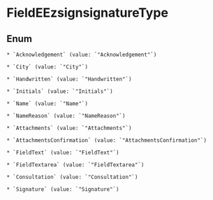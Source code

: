 
# FieldEEzsignsignatureType

## Enum


    * `Acknowledgement` (value: `"Acknowledgement"`)

    * `City` (value: `"City"`)

    * `Handwritten` (value: `"Handwritten"`)

    * `Initials` (value: `"Initials"`)

    * `Name` (value: `"Name"`)

    * `NameReason` (value: `"NameReason"`)

    * `Attachments` (value: `"Attachments"`)

    * `AttachmentsConfirmation` (value: `"AttachmentsConfirmation"`)

    * `FieldText` (value: `"FieldText"`)

    * `FieldTextarea` (value: `"FieldTextarea"`)

    * `Consultation` (value: `"Consultation"`)

    * `Signature` (value: `"Signature"`)



